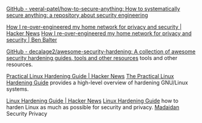 
[GitHub - veeral-patel/how-to-secure-anything: How to systematically secure anything: a repository about security engineering](https://github.com/veeral-patel/how-to-secure-anything)

[How I re-over-engineered my home network for privacy and security | Hacker News](https://news.ycombinator.com/item?id=28378215)
[How I re-over-engineered my home network for privacy and security | Ben Balter](https://ben.balter.com/2021/09/01/how-i-re-over-engineered-my-home-network/)

[GitHub - decalage2/awesome-security-hardening: A collection of awesome security hardening guides, tools and other resources](https://github.com/decalage2/awesome-security-hardening)
tools and other resources.

[Practical Linux Hardening Guide | Hacker News](https://news.ycombinator.com/item?id=18992930)
[The Practical Linux Hardening Guide](https://github.com/trimstray/the-practical-linux-hardening-guide)
provides a high-level overview of hardening GNU/Linux systems.

[Linux Hardening Guide | Hacker News](https://news.ycombinator.com/item?id=25590079)
[Linux Hardening Guide](https://madaidans-insecurities.github.io/guides/linux-hardening.html)
how to harden Linux as much as possible for security and privacy.
[Madaidan](https://madaidans-insecurities.github.io/)
Security Privacy
